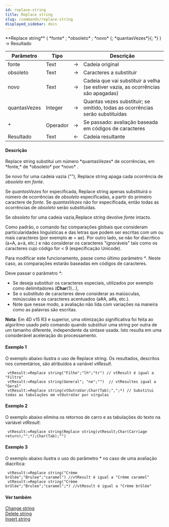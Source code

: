 ```yaml
---
id: replace-string
title: Replace string
slug: /commands/replace-string
displayed_sidebar: docs
---
```


<!--REF #_command_.Replace string.Syntax-->**Replace string** ( *fonte* ; *obsoleto* ; *novo* {; *quantasVezes*}{; *} ) -> Resultado<!-- END REF-->
<!--REF #_command_.Replace string.Params-->
| Parâmetro | Tipo |  | Descrição |
| --- | --- | --- | --- |
| fonte | Text | &srarr; | Cadeia original |
| obsoleto | Text | &srarr; | Caracteres a substituir |
| novo | Text | &srarr; | Cadeia que vai substituir a velha (se estiver vazia, as ocorrências são apagadas) |
| quantasVezes | Integer | &srarr; | Quantas vezes substituir; se omitido, todas as ocorrências serão substituídas |
| * | Operador | &srarr; | Se passado: avaliação baseada em códigos de caracteres |
| Resultado | Text | &larr; | Cadeia resultante |

<!-- END REF-->

#### Descrição 

<!--REF #_command_.Replace string.Summary-->Replace string substitui um número *quantasVezes* de ocorrências, em *fonte,* de *obsoleto* por *novo* .<!-- END REF-->  
  
Se *novo* for uma cadeia vazia (""), Replace string apaga cada ocorrência de *obsoleto* em *fonte*.

Se *quantasVezes* for especificada, Replace string apenas substituirá o número de ocorrências de *obsoleto* especificadas, a partir do primeiro caractere de *fonte*. Se *quantasVezes* não for especificada, então todas as ocorrências de *obsoleto* serão substituídas.  
  
Se *obsoleto* for uma cadeia vazia,Replace string devolve *fonte* intacto.

Como padrão, o comando faz comparações globais que consideram particularidades linguísticas e das letras que podem ser escritas com um ou mais caracteres (por exemplo æ = ae). Por outro lado, se não for diacrítico (a=A, a=à, etc.) e não considerar os caracteres "ignoráveis" tais como os caracteres cujo código for < 9 (especificação Unicode).

Para modificar este funcionamento, passe como último parâmetro *\**. Neste caso, as comparações estarão baseadas em códigos de caracteres. 

Deve passar o parâmetro *\**:

* Se deseja substituir os caracteres especiais, utilizados por exemplo como delimitadores (**Char**(1)...),
* Se o substituto de caracteres deve considerar as maiúsculas, minúsculas e os caracteres acentuados (a#A, a#à, etc.).
* Note que nesse modo, a avaliação não lida com variações na maneira como as palavras são escritas.

**Nota**: Em 4D v15 R3 e superior, uma otimização significativa foi feita ao algoritmo usado pelo comando quando substituir uma string por outra de um tamanho diferente, independente da sintaxe usada. Isto resulta em uma considerável aceleração do processamento. 

#### Exemplo 1 

O exemplo abaixo ilustra o uso de Replace string. Os resultados, descritos nos comentários, são atribuídos a variável *vtResult*. 

```4d
 vtResult:=Replace string("Filho";"lh";"tr") // vtResult é igual a "Filtro"
 vtResult:=Replace string(General"; "ne";"")  // vtResultes igual a "Geral"
 vtResult:=Replace string(vtOutraVar;Char(Tab);",";*) // Substitui todas as tabulações em vtOutraVar por vírgulas
```

#### Exemplo 2 

O exemplo abaixo elimina os retornos de carro e as tabulações do texto na variável *vtResult*: 

```4d
 vtResult:=Replace string(Replace string(vtResult;Char(Carriage return);"";*);Char(Tab);"")
```

#### Exemplo 3 

O exemplo abaixo ilustra o uso do parâmetro \* no caso de uma avaliação diacrítica: 

```4d
 vtResult:=Replace string("Crème brûlée";"Brulee";"caramel") //vtResult é igual a "Crème caramel"
 vtResult:=Replace string("Crème brûlée";"Brulee";"caramel";*) //vtResult é igual a "Crème brûlée"
```

#### Ver também 

[Change string](change-string.md)  
[Delete string](delete-string.md)  
[Insert string](insert-string.md)  